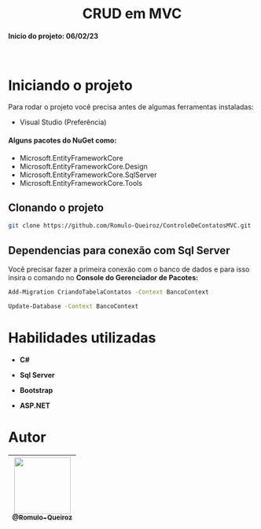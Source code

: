 <h1 align="center">CRUD em MVC</h1>
<h4><strong>Inicio do projeto:</strong> 06/02/23</h4>

<br />

# Iniciando o projeto
Para rodar o projeto você precisa antes de algumas ferramentas instaladas:
* Visual Studio (Preferência)
#### Alguns pacotes do NuGet como:
* Microsoft.EntityFrameworkCore
* Microsoft.EntityFrameworkCore.Design
* Microsoft.EntityFrameworkCore.SqlServer
* Microsoft.EntityFrameworkCore.Tools

## Clonando o projeto
```bash
git clone https://github.com/Romulo-Queiroz/ControleDeContatosMVC.git
```

## Dependencias para conexão com Sql Server 
Você precisar fazer a primeira conexão com o banco de dados e para isso insira o comando no <strong>Console do Gerenciador de Pacotes:</strong> 
```bash
Add-Migration CriandoTabelaContatos -Context BancoContext
```

```bash
Update-Database -Context BancoContext
```


# Habilidades utilizadas

 - **C#**
 
 - **Sql Server**
 
 - **Bootstrap**
 
 - **ASP.NET**


# Autor
<div align="center">

| [<img src="https://github.com/Romulo-Queiroz.png?size=115" width=115><br><sub>@Romulo-Queiroz</sub>](https://github.com/Romulo-Queiroz) |
| :-------------------------------------------------------------------------------------------------------------------------------------: |

</div>
